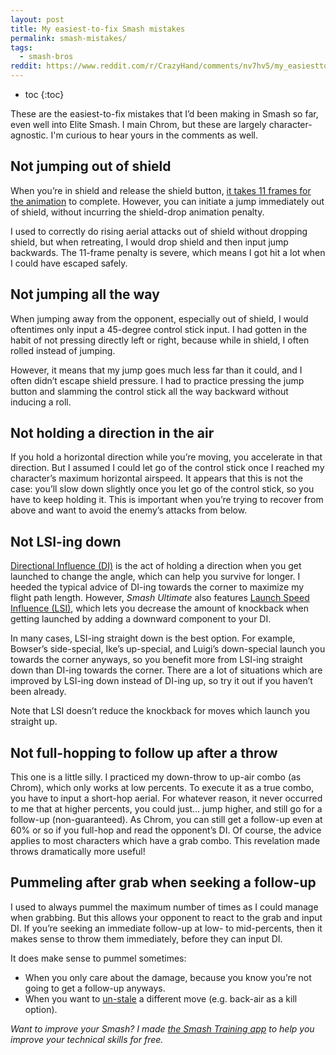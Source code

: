 ```yaml
---
layout: post
title: My easiest-to-fix Smash mistakes
permalink: smash-mistakes/
tags:
  - smash-bros
reddit: https://www.reddit.com/r/CrazyHand/comments/nv7hv5/my_easiesttofix_smash_mistakes/
---
```


 * toc
{:toc}



These are the easiest-to-fix mistakes that I’d been making in Smash so far, even well into Elite Smash. I main Chrom, but these are largely character-agnostic. I'm curious to hear yours in the comments as well.


## Not jumping out of shield

When you’re in shield and release the shield button, [it takes 11 frames for the animation](https://www.ssbwiki.com/Out_of_shield) to complete. However, you can initiate a jump immediately out of shield, without incurring the shield-drop animation penalty.

I used to correctly do rising aerial attacks out of shield without dropping shield, but when retreating, I would drop shield and then input jump backwards. The 11-frame penalty is severe, which means I got hit a lot when I could have escaped safely.


## Not jumping all the way

When jumping away from the opponent, especially out of shield, I would oftentimes only input a 45-degree control stick input. I had gotten in the habit of not pressing directly left or right, because while in shield, I often rolled instead of jumping.

However, it means that my jump goes much less far than it could, and I often didn’t escape shield pressure. I had to practice pressing the jump button and slamming the control stick all the way backward without inducing a roll.


## Not holding a direction in the air

If you hold a horizontal direction while you’re moving, you accelerate in that direction. But I assumed I could let go of the control stick once I reached my character’s maximum horizontal airspeed. It appears that this is not the case: you’ll slow down slightly once you let go of the control stick, so you have to keep holding it. This is important when you’re trying to recover from above and want to avoid the enemy’s attacks from below.


## Not LSI-ing down

[Directional Influence (DI)](https://www.ssbwiki.com/Directional_influence#In_Super_Smash_Bros._Ultimate) is the act of holding a direction when you get launched to change the angle, which can help you survive for longer. I heeded the typical advice of DI-ing towards the corner to maximize my flight path length. However, _Smash Ultimate_ also features [Launch Speed Influence (LSI)](https://www.ssbwiki.com/Directional_influence#In_Super_Smash_Bros._Ultimate), which lets you decrease the amount of knockback when getting launched by adding a downward component to your DI.

In many cases, LSI-ing straight down is the best option. For example, Bowser’s side-special, Ike’s up-special, and Luigi’s down-special launch you towards the corner anyways, so you benefit more from LSI-ing straight down than DI-ing towards the corner. There are a lot of situations which are improved by LSI-ing down instead of DI-ing up, so try it out if you haven’t been already.

Note that LSI doesn’t reduce the knockback for moves which launch you straight up.


## Not full-hopping to follow up after a throw

This one is a little silly. I practiced my down-throw to up-air combo (as Chrom), which only works at low percents. To execute it as a true combo, you have to input a short-hop aerial. For whatever reason, it never occurred to me that at higher percents, you could just… jump higher, and still go for a follow-up (non-guaranteed). As Chrom, you can still get a follow-up even at 60% or so if you full-hop and read the opponent’s DI. Of course, the advice applies to most characters which have a grab combo. This revelation made throws dramatically more useful!


## Pummeling after grab when seeking a follow-up

I used to always pummel the maximum number of times as I could manage when grabbing. But this allows your opponent to react to the grab and input DI. If you’re seeking an immediate follow-up at low- to mid-percents, then it makes sense to throw them immediately, before they can input DI.

It does make sense to pummel sometimes:



*   When you only care about the damage, because you know you’re not going to get a follow-up anyways.
*   When you want to [un-stale](https://www.ssbwiki.com/Stale-move_negation) a different move (e.g. back-air as a kill option).

_Want to improve your Smash? I made [the Smash Training app](https://ssb.fit) to help you improve your technical skills for free._
